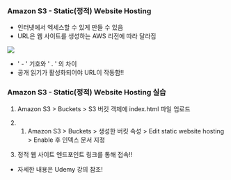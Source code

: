 ### Amazon S3 - Static(정적) Website Hosting ###
- 인터넷에서 엑세스할 수 있게 만들 수 있음
- URL은 웹 사이트를 생성하는 AWS 리전에 따라 달라짐

![](https://velog.velcdn.com/images/xodbs1123/post/aa04b30c-11e8-4e1f-a860-f7a49a35dc09/image.png)
 
  - ' - ' 기호와 ' . ' 의 차이
- 공개 읽기가 활성화되어야 URL이 작동함!!

### Amazon S3 - Static(정적) Website Hosting 실습 ###
1. Amazon S3 > Buckets > S3 버킷 객체에 index.html 파일 업로드 

2. 1. Amazon S3 > Buckets > 생성한 버킷 속성 > Edit static website hosting > Enable 후 인덱스 문서 지정

3. 정적 웹 사이트 엔드포인트 링크를 통해 접속!!

- 자세한 내용은 Udemy 강의 참조!

